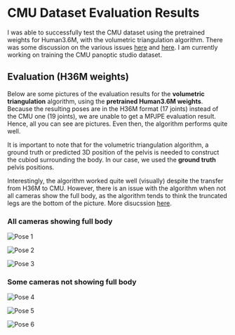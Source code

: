 # CMU Dataset Evaluation Results

I was able to successfully test the CMU dataset using the pretrained weights for Human3.6M, with the volumetric triangulation algorithm. There was some discussion on the various issues [here](https://github.com/karfly/learnable-triangulation-pytorch/issues/75) and [here](https://github.com/karfly/learnable-triangulation-pytorch/issues/76). I am currently working on training the CMU panoptic studio dataset.

## Evaluation (H36M weights)

Below are some pictures of the evaluation results for the **volumetric triangulation** algorithm, using the **pretrained Human3.6M weights**. Because the resulting poses are in the H36M format (17 joints) instead of the CMU one (19 joints), we are unable to get a MPJPE evaluation result. Hence, all you can see are pictures. Even then, the algorithm performs quite well.

It is important to note that for the volumetric triangulation algorithm, a ground truth or predicted 3D position of the pelvis is needed to construct the cubiod surrounding the body. In our case, we used the **ground truth** pelvis positions.

Interestingly, the algorithm worked quite well (visually) despite the transfer from H36M to CMU. However, there is an issue with the algorithm when not all cameras show the full body, as the algorithm tends to think the truncated legs are the bottom of the picture. More disucssion [here](https://github.com/karfly/learnable-triangulation-pytorch/issues/75).

### All cameras showing full body

![Pose 1](eval_images/cmu/allfull_0.png)

![Pose 2](eval_images/cmu/allfull_1.png)

![Pose 3](eval_images/cmu/allfull_2.png)

### Some cameras not showing full body

![Pose 4](eval_images/cmu/truncated_0.png)

![Pose 5](eval_images/cmu/truncated_1.png)

![Pose 6](eval_images/cmu/truncated_2.png)